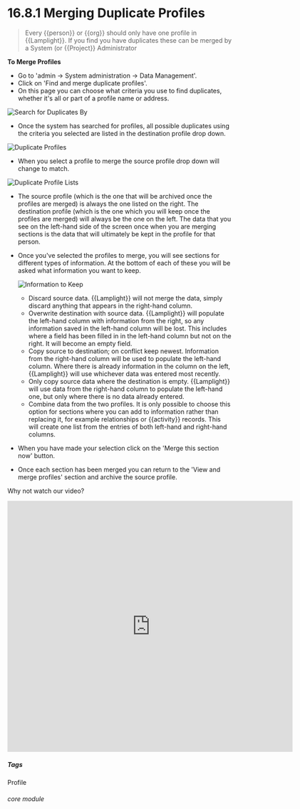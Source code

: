 # 16.8.1 Merging Duplicate Profiles

> Every {{person}} or {{org}} should only have one profile in {{Lamplight}}. If you find you have duplicates these can be merged by a System (or {{Project}} Administrator



**To Merge Profiles**

- Go to 'admin -> System administration -> Data Management'.
- Click on  'Find and merge duplicate profiles'.
- On this page you can choose what criteria you use to find duplicates, whether it's all or part of a profile name or address.

![Search for Duplicates By](16.8.1a.png)

- Once the system has searched for profiles, all possible duplicates using the criteria you selected are listed in the destination profile drop down.

![Duplicate Profiles](16.8.1b.png)

- When you select a profile to merge the source profile drop down will change to match.

![Duplicate Profile Lists](16.8.1c.png)
 
- The source profile (which is the one that will be archived once the profiles are merged) is always the one listed on the right. The destination profile (which is the one which you will keep once the profiles are merged) will always be the one on the left. The data that you see on the left-hand side of the screen once when you are merging sections is the data that will ultimately be kept in the profile for that person.

- Once you've selected the profiles to merge, you will see sections for different types of information. At the bottom of each of these  you will be asked what information you want to keep.  

  ![Information to Keep](16.8.1d.png)

    - Discard source data. {{Lamplight}} will not merge the data, simply discard anything that appears in the right-hand column.
    - Overwrite destination with source data. {{Lamplight}} will populate the left-hand column with information from the right, so any information saved in the left-hand column will be lost. This includes where a field has been filled in in the left-hand column but not on the right. It will become an empty field.
    - Copy source to destination; on conflict keep newest. Information from the right-hand column will be used to populate the left-hand column. Where there is already information in the column on the left, {{Lamplight}} will use whichever data was entered most recently.
    - Only copy source data where the destination is empty. {{Lamplight}} will use data from the right-hand column to populate the left-hand one, but only where there is no data already entered.
    - Combine data from the two profiles. It is only possible to choose this option for sections where you can add to information rather than replacing it, for example relationships or {{activity}} records. This will create one list from the entries of both left-hand and right-hand columns.
- When you have made your selection click on the 'Merge this section now' button.

- Once each section has been merged you can return to the 'View and merge profiles' section and archive the source profile.

Why not watch our video?

<iframe src="https://player.vimeo.com/video/279249527" width="640" height="564" frameborder="0" allow="autoplay; fullscreen" allowfullscreen></iframe>


##### Tags
Profile

###### core module
